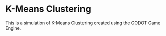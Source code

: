 # K-Means Clustering

This is a simulation of K-Means Clustering created using the GODOT Game Engine.
